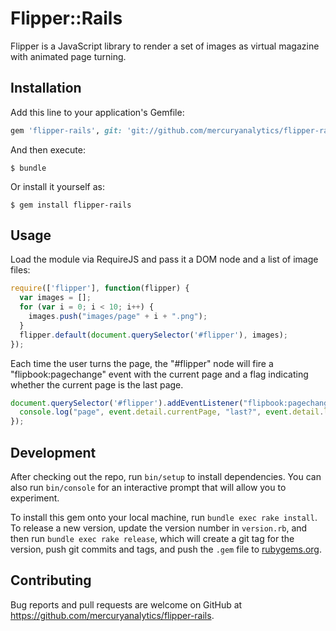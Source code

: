 # Flipper::Rails

Flipper is a JavaScript library to render a set of images as virtual magazine with animated page turning.

## Installation

Add this line to your application's Gemfile:

```ruby
gem 'flipper-rails', git: 'git://github.com/mercuryanalytics/flipper-rails.git'
```

And then execute:

    $ bundle

Or install it yourself as:

    $ gem install flipper-rails

## Usage

Load the module via RequireJS and pass it a DOM node and a list of image files:

```javascript
require(['flipper'], function(flipper) {
  var images = [];
  for (var i = 0; i < 10; i++) {
    images.push("images/page" + i + ".png");
  }
  flipper.default(document.querySelector('#flipper'), images);
});
```

Each time the user turns the page, the "#flipper" node will fire a "flipbook:pagechange" event
with the current page and a flag indicating whether the current page is the last page.

```javascript
document.querySelector('#flipper').addEventListener("flipbook:pagechange", function(event) {
  console.log("page", event.detail.currentPage, "last?", event.detail.lastPage);
});
```

## Development

After checking out the repo, run `bin/setup` to install dependencies. You can also run `bin/console` for an interactive prompt that will allow you to experiment.

To install this gem onto your local machine, run `bundle exec rake install`. To release a new version, update the version number in `version.rb`, and then run `bundle exec rake release`, which will create a git tag for the version, push git commits and tags, and push the `.gem` file to [rubygems.org](https://rubygems.org).

## Contributing

Bug reports and pull requests are welcome on GitHub at https://github.com/mercuryanalytics/flipper-rails.

